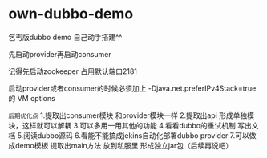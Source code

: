# own-dubbo-demo
乞丐版dubbo demo 自己动手搭建^^

先启动provider再启动consumer

记得先启动zookeeper 占用默认端口2181

启动provider或者consumer的时候必须加上 -Djava.net.preferIPv4Stack=true 的 VM options



```后期优化点```
1.提取出consumer模块 和provider模块一样
2.提取出api 形成单独模块，这样就可以解耦
3.可以多用一用其他的功能
4.看看dubbo的重试机制 写出文档
5.阅读dubbo源码
6.看能不能搞成jekins自动化部署dubbo provider
7.可以做成demo模板 提取出main方法 放到私服里 形成独立jar包（后续再说吧）
